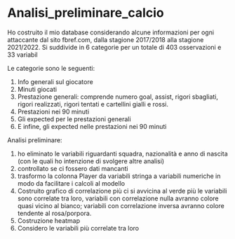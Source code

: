 # Analisi_preliminare_calcio

Ho costruito il mio database considerando alcune informazioni per ogni attaccante dal sito fbref.com, dalla stagione 2017/2018 alla stagione 2021/2022.
Si suddivide in 6 categorie per un totale di 403 osservazioni e 33 variabil

Le categorie sono le seguenti:

1.	Info generali sul giocatore
1.	Minuti giocati
1.	Prestazione generali: comprende numero goal, assist, rigori sbagliati, rigori realizzati, rigori tentati e cartellini gialli e rossi.
1.	Prestazioni nei 90 minuti
1.	Gli expected per le prestazioni generali 
1.	E infine, gli expected nelle prestazioni nei 90 minuti

Analisi preliminare:

1.	ho eliminato le variabili riguardanti squadra, nazionalità e anno di nascita (con le quali ho intenzione di svolgere altre analisi)
1.	controllato se ci fossero dati mancanti
1.	trasformo la colonna Player da variabili stringa a variabili numeriche in modo da facilitare i calcoli al modello
1.	Costruito grafico di correlazione più ci si avvicina al verde più le variabili sono correlate tra loro, variabili con correlazione nulla avranno colore quasi vicino     al bianco; variabili con correlazione inversa avranno colore tendente al rosa/porpora.
1.	Costruzione heatmap
1.	Considero le variabili più correlate tra loro
